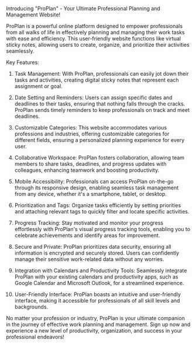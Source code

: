 Introducing "ProPlan" - Your Ultimate Professional Planning and Management Website!

ProPlan is a powerful online platform designed to empower professionals from all walks of life in effectively planning and managing their work tasks with ease and efficiency. This user-friendly website functions like virtual sticky notes, allowing users to create, organize, and prioritize their activities seamlessly.

Key Features:

1. Task Management: With ProPlan, professionals can easily jot down their tasks and activities, creating digital sticky notes that represent each assignment or goal.

2. Date Setting and Reminders: Users can assign specific dates and deadlines to their tasks, ensuring that nothing falls through the cracks. ProPlan sends timely reminders to keep professionals on track and meet deadlines.

3. Customizable Categories: This website accommodates various professions and industries, offering customizable categories for different fields, ensuring a personalized planning experience for every user.

4. Collaborative Workspace: ProPlan fosters collaboration, allowing team members to share tasks, deadlines, and progress updates with colleagues, enhancing teamwork and boosting productivity.

5. Mobile Accessibility: Professionals can access ProPlan on-the-go through its responsive design, enabling seamless task management from any device, whether it's a smartphone, tablet, or desktop.

6. Prioritization and Tags: Organize tasks efficiently by setting priorities and attaching relevant tags to quickly filter and locate specific activities.

7. Progress Tracking: Stay motivated and monitor your progress effortlessly with ProPlan's visual progress tracking tools, enabling you to celebrate achievements and identify areas for improvement.

8. Secure and Private: ProPlan prioritizes data security, ensuring all information is encrypted and securely stored. Users can confidently manage their sensitive work-related data without any worries.

9. Integration with Calendars and Productivity Tools: Seamlessly integrate ProPlan with your existing calendars and productivity apps, such as Google Calendar and Microsoft Outlook, for a streamlined experience.

10. User-Friendly Interface: ProPlan boasts an intuitive and user-friendly interface, making it accessible for professionals of all skill levels and backgrounds.

No matter your profession or industry, ProPlan is your ultimate companion in the journey of effective work planning and management. Sign up now and experience a new level of productivity, organization, and success in your professional endeavors!
